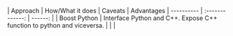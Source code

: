 | Approach        | How/What it does            | Caveats         | Advantages
| ---------- | :-------------: | ------: |
| Boost Python | Interface Python and C++. Expose C++ function to python and viceversa.     |    | |

